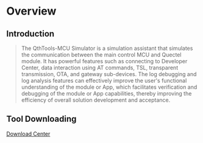 # Overview

## **Introduction** 

> The QthTools-MCU Simulator is a simulation assistant that simulates the communication between the main control MCU and Quectel module. It has powerful features such as connecting to Developer Center, data interaction using AT commands, TSL, transparent transmission, OTA, and gateway sub-devices. The log debugging and log analysis features can effectively improve the user's functional understanding of the module or App, which facilitates verification and debugging of the module or App capabilities, thereby improving the efficiency of overall solution development and acceptance.

## **Tool Downloading**

<a href="https://core.acceleronix.io/download?menuCode=DEBUG_UTIL&resourceType=C" target="_blank">Download Center</a>
